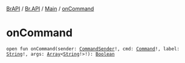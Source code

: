 [BrAPI](../../index.md) / [Br.API](../index.md) / [Main](index.md) / [onCommand](./on-command.md)

# onCommand

`open fun onCommand(sender: `[`CommandSender`](https://hub.spigotmc.org/javadocs/spigot/org/bukkit/command/CommandSender.html)`!, cmd: `[`Command`](https://hub.spigotmc.org/javadocs/spigot/org/bukkit/command/Command.html)`!, label: `[`String`](https://kotlinlang.org/api/latest/jvm/stdlib/kotlin/-string/index.html)`!, args: `[`Array`](https://kotlinlang.org/api/latest/jvm/stdlib/kotlin/-array/index.html)`<`[`String`](https://kotlinlang.org/api/latest/jvm/stdlib/kotlin/-string/index.html)`!>!): `[`Boolean`](https://kotlinlang.org/api/latest/jvm/stdlib/kotlin/-boolean/index.html)